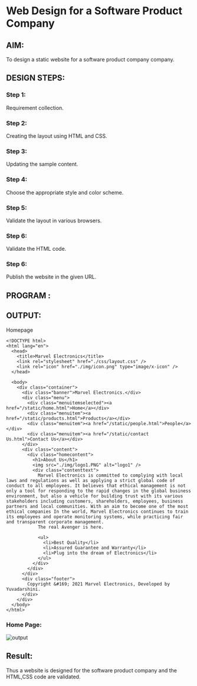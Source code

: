 # Web Design for a Software Product Company

## AIM:

To design a static website for a software product company company.

## DESIGN STEPS:

### Step 1:

Requirement collection.

### Step 2:

Creating the layout using HTML and CSS.

### Step 3:

Updating the sample content.

### Step 4:

Choose the appropriate style and color scheme.

### Step 5:

Validate the layout in various browsers.

### Step 6:

Validate the HTML code.

### Step 6:

Publish the website in the given URL.

## PROGRAM :

## OUTPUT:
Homepage

~~~
<!DOCTYPE html>
<html lang="en">
  <head>
    <title>Marvel Electronics</title>
    <link rel="stylesheet" href="./css/layout.css" />
    <link rel="icon" href="./img/icon.png" type="image/x-icon" />
  </head>

  <body>
    <div class="container">
      <div class="banner">Marvel Electronics.</div>
      <div class="menu">
        <div class="menuitemselected"><a href="/static/home.html">Home</a></div>
        <div class="menuitem"><a href="/static/products.html">Products</a></div>
        <div class="menuitem"><a href="/static/people.html">People</a></div>
        <div class="menuitem"><a href="/static/contact Us.html">Contact Us</a></div>
      </div>
      <div class="content">
        <div class="homecontent">
          <h1>About Us</h1>
          <img src="./img/logo1.PNG" alt="logo1" />
          <div class="contenttext">
            Marvel Electronics is committed to complying with local laws and regulations as well as applying a strict global code of conduct to all employees. It believes that ethical management is not only a tool for responding to the rapid changes in the global business environment, but also a vehicle for building trust with its various stakeholders including customers, shareholders, employees, business partners and local communities. With an aim to become one of the most ethical companies In the world, Marvel Electronics continues to train its employees and operate monitoring systems, while practicing fair and transparent corporate management.
            The real Avenger is here.
            
            <ul>
              <li>Best Quality</li>
              <li>Assured Guarantee and Warranty</li>
              <li>Plug into the dream of Electronics</li>
            </ul>
          </div>
        </div>
      </div>
      <div class="footer">
        Copyright &#169; 2021 Marvel Electronics, Developed by Yuvadarshini.
      </div>
    </div>
  </body>
</html>
~~~

### Home Page:

![output](./images/homepage.jpg)

## Result:

Thus a website is designed for the software product company and the HTML,CSS code are validated.
